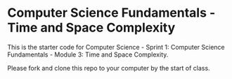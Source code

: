 # Computer Science Fundamentals - Time and Space Complexity

This is the starter code for Computer Science - Sprint 1: Computer Science Fundamentals - Module 3: Time and Space Complexity.

Please fork and clone this repo to your computer by the start of class.
